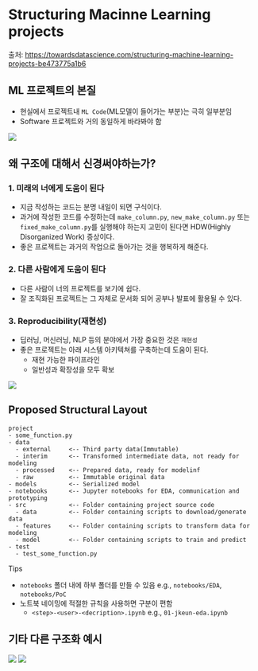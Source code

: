 # Structuring Macinne Learning projects
출처: https://towardsdatascience.com/structuring-machine-learning-projects-be473775a1b6

## ML 프로젝트의 본질
- 현실에서 프로젝트내 `ML Code`(ML모델이 들어가는 부분)는 극히 일부분임
- Software 프로젝트와 거의 동일하게 바라봐야 함

![](https://miro.medium.com/max/1400/1*RPBByp0ghAVu0CSeEQm1Tw.png)

## 왜 구조에 대해서 신경써야하는가?
### 1. 미래의 너에게 도움이 된다
- 지금 작성하는 코드는 분명 내일이 되면 구식이다.
- 과거에 작성한 코드를 수정하는데 `make_column.py`, `new_make_column.py` 또는 `fixed_make_column.py`를 실행해야 하는지 고민이 된다면 HDW(Highly Disorganized Work) 증상이다.
- 좋은 프로젝트는 과거의 작업으로 돌아가는 것을 행복하게 해준다.

### 2. 다른 사람에게 도움이 된다
- 다른 사람이 너의 프로젝트를 보기에 쉽다.
- 잘 조직화된 프로젝트는 그 자체로 문서화 되어 공부나 발표에 활용될 수 있다.

### 3. Reproducibility(재현성)
- 딥러닝, 머신러닝, NLP 등의 분야에서 가장 중요한 것은 `재현성`
- 좋은 프로젝트는 아래 시스템 아키텍쳐를 구축하는데 도움이 된다.
  - 재현 가능한 파이프라인
  - 일반성과 확장성을 모두 확보

![](https://miro.medium.com/max/640/1*fKlYtetGpfWDw0x7rdO6jQ.png)

## Proposed Structural Layout
```
project
- some_function.py
- data
  - external     <-- Third party data(Immutable)
  - interim      <-- Transformed intermediate data, not ready for modeling
  - processed    <-- Prepared data, ready for modelinf
  - raw          <-- Immutable original data
- models         <-- Serialized model
- notebooks      <-- Jupyter notebooks for EDA, communication and prototyping
- src            <-- Folder containing project source code
  - data         <-- Folder containing scripts to download/generate data
  - features     <-- Folder containing scripts to transform data for modeling
  - model        <-- Folder containing scripts to train and predict
- test
  - test_some_function.py
```

Tips
- `notebooks` 폴더 내에 하부 폴더를 만들 수 있음 e.g., `notebooks/EDA`, `notebooks/PoC`
- 노트북 네이밍에 적절한 규칙을 사용하면 구분이 편함
  -  `<step>-<user>-<decription>.ipynb` e.g., `01-jkeun-eda.ipynb`

## 기타 다른 구조화 예시
![](https://miro.medium.com/max/720/1*sBqK_JA3Sh6ebWkYBEKgUw.png)
![](https://lh5.googleusercontent.com/XTLsDEqlWzidMzudcmG4n3jPp2iCi82S2twX05PjTxMXYIDUaGlSdm3yml1GIn8TKeBup9XoyQnnq6cTxNLgNkgzZT-0eh_TcyRTfOjpuS8acVc9X0hPXk30fJmKsacQUkUKYr0W)
